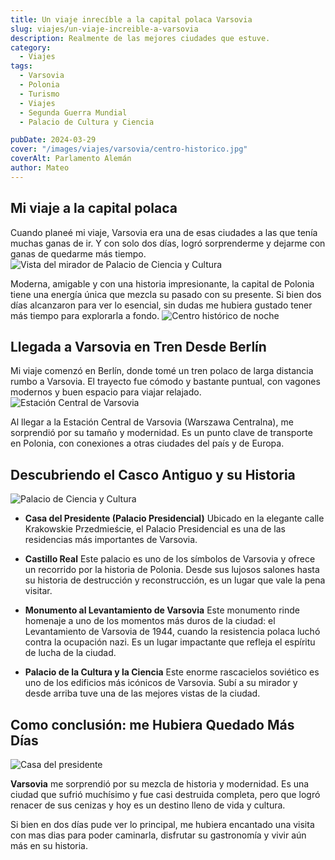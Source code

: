 ```yaml
---
title: Un viaje inrecíble a la capital polaca Varsovia
slug: viajes/un-viaje-increible-a-varsovia
description: Realmente de las mejores ciudades que estuve.
category:
  - Viajes
tags:
  - Varsovia
  - Polonia 
  - Turismo
  - Viajes
  - Segunda Guerra Mundial
  - Palacio de Cultura y Ciencia

pubDate: 2024-03-29
cover: "/images/viajes/varsovia/centro-historico.jpg"
coverAlt: Parlamento Alemán
author: Mateo 
---
```


## Mi viaje a la capital polaca

Cuando planeé mi viaje, Varsovia era una de esas ciudades a las que tenía muchas ganas de ir. Y con solo dos días, logró sorprenderme y dejarme con ganas de quedarme más tiempo.
<img src="/images/viajes/varsovia/mirador-downtown.jpg" alt="Vista del mirador de Palacio de Ciencia y Cultura">

Moderna, amigable y con una historia impresionante, la capital de Polonia tiene una energía única que mezcla su pasado con su presente. Si bien dos días alcanzaron para ver lo esencial, sin dudas me hubiera gustado tener más tiempo para explorarla a fondo.
<img src="/images/viajes/varsovia/varsovia-noche.jpg" alt="Centro histórico de noche">


## Llegada a Varsovia en Tren Desde Berlín 

Mi viaje comenzó en Berlín, donde tomé un tren polaco de larga distancia rumbo a Varsovia. El trayecto fue cómodo y bastante puntual, con vagones modernos y buen espacio para viajar relajado.
<img src="/images/viajes/varsovia/estacion-trenes.jpg" alt="Estación Central de Varsovia">

Al llegar a la Estación Central de Varsovia (Warszawa Centralna), me sorprendió por su tamaño y modernidad. Es un punto clave de transporte en Polonia, con conexiones a otras ciudades del país y de Europa.

## Descubriendo el Casco Antiguo y su Historia
<img src="/images/viajes/varsovia/palacio-de-cultura.jpg" alt="Palacio de Ciencia y Cultura">

* **Casa del Presidente (Palacio Presidencial)**
Ubicado en la elegante calle Krakowskie Przedmieście, el Palacio Presidencial es una de las residencias más importantes de Varsovia. 

* **Castillo Real**
Este palacio es uno de los símbolos de Varsovia y ofrece un recorrido por la historia de Polonia. Desde sus lujosos salones hasta su historia de destrucción y reconstrucción, es un lugar que vale la pena visitar.

* **Monumento al Levantamiento de Varsovia**
Este monumento rinde homenaje a uno de los momentos más duros de la ciudad: el Levantamiento de Varsovia de 1944, cuando la resistencia polaca luchó contra la ocupación nazi. Es un lugar impactante que refleja el espíritu de lucha de la ciudad.

* **Palacio de la Cultura y la Ciencia**
Este enorme rascacielos soviético es uno de los edificios más icónicos de Varsovia. Subí a su mirador y desde arriba tuve una de las mejores vistas de la ciudad.

## Como conclusión: me Hubiera Quedado Más Días
<img src="/images/viajes/varsovia/casa-presidente-dia.jpg" alt="Casa del presidente">

**Varsovia** me sorprendió por su mezcla de historia y modernidad. Es una ciudad que sufrió muchísimo y fue casi destruida completa, pero que logró renacer de sus cenizas y hoy es un destino lleno de vida y cultura.

Si bien en dos días pude ver lo principal, me hubiera encantado una visita con mas dias para poder caminarla, disfrutar su gastronomía y vivir aún más en su historia.